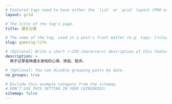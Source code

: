 ```yaml
---
# Featured tags need to have either the `list` or `grid` layout (PRO only).
layout: grid

# The title of the tag's page.
title: 通关记录

# The name of the tag, used in a post's front matter (e.g. tags: [<slug>]).
slug: gameing-life

# (Optional) Write a short (~150 characters) description of this featured tag.
description: >
  用于记录各种通关游戏的心得、体验、短评。

# (Optional) You can disable grouping posts by date.
no_groups: true

# Exclude this example category from the sitemap.
# DON'T USE THIS SETTING IN YOUR CATEGORIES!
sitemap: false
---
```

